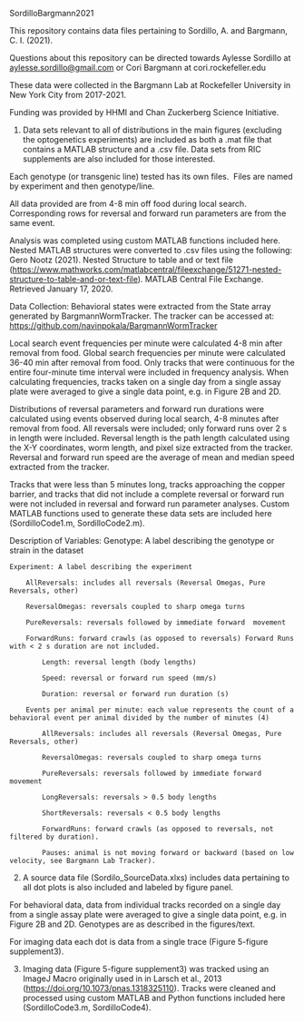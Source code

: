 SordilloBargmann2021

This repository contains data files pertaining to Sordillo, A. and Bargmann, C. I. (2021). 

Questions about this repository can be directed towards Aylesse Sordillo at aylesse.sordillo@gmail.com or Cori Bargmann at cori.rockefeller.edu 

These data were collected in the Bargmann Lab at Rockefeller University in New York City from 2017-2021.

Funding was provided by HHMI and Chan Zuckerberg Science Initiative.

1) Data sets relevant to all of distributions in the main figures (excluding the optogenetics experiments) are included as both a .mat file that contains a MATLAB structure and a .csv file. Data sets from RIC supplements are also included for those interested.

Each genotype (or transgenic line) tested has its own files.  Files are named by experiment and then genotype/line.

All data provided are from 4-8 min off food during local search.
Corresponding rows for reversal and forward run parameters are from the same event.

Analysis was completed using custom MATLAB functions included here.
Nested MATLAB structures were converted to .csv files using the following:
Gero Nootz (2021). Nested Structure to table and or text file (https://www.mathworks.com/matlabcentral/fileexchange/51271-nested-structure-to-table-and-or-text-file). MATLAB Central File Exchange. Retrieved January 17, 2020.


Data Collection: 
Behavioral states were extracted from the State array generated by BargmannWormTracker. The tracker can be accessed at: https://github.com/navinpokala/BargmannWormTracker

Local search event frequencies per minute were calculated 4-8 min after removal from food. Global search frequencies per minute were calculated 36-40 min after removal from food. Only tracks that were continuous for the entire four-minute time interval were included in frequency analysis. When calculating frequencies, tracks taken on a single day from a single assay plate were averaged to give a single data point, e.g. in Figure 2B and 2D.

Distributions of reversal parameters and forward run durations were calculated using events observed during local search, 4-8 minutes after removal from food. All reversals were included; only forward runs over 2 s in length were included. Reversal length is the path length calculated using the X-Y coordinates, worm length, and pixel size extracted from the tracker. Reversal and forward run speed are the average of mean and median speed extracted from the tracker.

Tracks that were less than 5 minutes long, tracks approaching the copper barrier, and tracks that did not include a complete reversal or forward run were not included in reversal and forward run parameter analyses.
Custom MATLAB functions used to generate these data sets are included here (SordilloCode1.m, SordilloCode2.m).


Description of Variables:
	Genotype: A label describing the genotype or strain in the dataset

	Experiment: A label describing the experiment

		AllReversals: includes all reversals (Reversal Omegas, Pure Reversals, other)
	
		ReversalOmegas: reversals coupled to sharp omega turns

		PureReversals: reversals followed by immediate forward 	movement

		ForwardRuns: forward crawls (as opposed to reversals) Forward Runs with < 2 s duration are not included.

			Length: reversal length (body lengths)

			Speed: reversal or forward run speed (mm/s)

			Duration: reversal or forward run duration (s)

		Events per animal per minute: each value represents the count of a behavioral event per animal divided by the number of minutes (4)

			AllReversals: includes all reversals (Reversal Omegas, Pure Reversals, other)

			ReversalOmegas: reversals coupled to sharp omega turns
			
			PureReversals: reversals followed by immediate forward movement

			LongReversals: reversals > 0.5 body lengths

			ShortReversals: reversals < 0.5 body lengths

			ForwardRuns: forward crawls (as opposed to reversals, not filtered by duration).

			Pauses: animal is not moving forward or backward (based on low velocity, see Bargmann Lab Tracker).


2) A source data file (Sordilo_SourceData.xlxs) includes data pertaining to all dot plots is also included and labeled by figure panel. 

For behavioral data, data from individual tracks recorded on a single day from a single assay plate were averaged to give a single data point, e.g. in Figure 2B and 2D. Genotypes are as described in the figures/text.

For imaging data each dot is data from a single trace (Figure 5-figure supplement3). 
	
3) Imaging data (Figure 5-figure supplement3) was tracked using an ImageJ Macro originally used in in Larsch et al., 2013 (https://doi.org/10.1073/pnas.1318325110). Tracks were cleaned and processed using custom MATLAB and Python functions included here (SordilloCode3.m, SordilloCode4).




